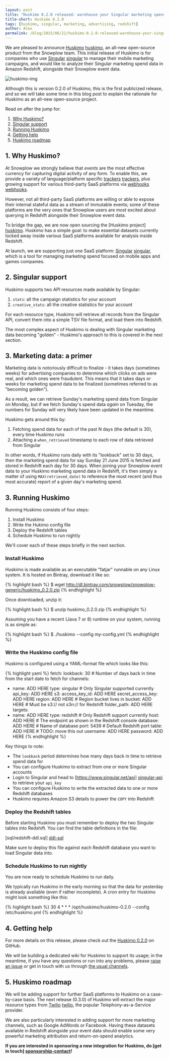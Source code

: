 ```yaml
---
layout: post
title: "Huskimo 0.2.0 released: warehouse your Singular marketing spend data in Redshift"
title-short: Huskimo 0.2.0
tags: [huskimo, singular, marketing, advertising, redshift]
author: Alex
permalink: /blog/2015/06/21/huskimo-0.2.0-released-warehouse-your-singular-marketing-spend-data-in-redshift/
---
```


We are pleased to announce [Huskimo] [huskimo], an all-new open-source product from the Snowplow team. This initial release of Huskimo is for companies who use [Singular] [singular] to manage their mobile marketing campaigns, and would like to analyze their Singular marketing spend data in Amazon Redshift, alongside their Snowplow event data.

![huskimo-img][huskimo-img]

Although this is version 0.2.0 of Huskimo, this is the first publicized release, and so we will take some time in this blog post to explain the rationale for Huskimo as an all-new open-source project.

Read on after the jump for:

1. [Why Huskimo?](#why)
2. [Singular support](#singular)
3. [Running Huskimo](#setup)
4. [Getting help](#help)
5. [Huskimo roadmap](#roadmap)

<!--more-->

<h2><a name="why">1. Why Huskimo?</a></h2>

At Snowplow we strongly believe that _events_ are the most effective currency for capturing digital activity of any form. To enable this, we provide a variety of language/platform specific [trackers] [trackers], plus growing support for various third-party SaaS platforms via [webhooks] [webhooks].

However, not all third-party SaaS platforms are willing or able to expose their internal stateful data as a stream of immutable events; some of these platforms are the very ones that Snowplow users are _most_ excited about querying in Redshift alongside their Snowplow event data.

To bridge the gap, we are now open sourcing the [Huskimo project] [huskimo]. Huskimo has a simple goal: to make essential datasets currently locked away inside various SaaS platforms available for analysis inside Redshift.

At launch, we are supporting just one SaaS platform: [Singular] [singular], which is a tool for managing marketing spend focused on mobile apps and games companies.

<h2><a name="singular">2. Singular support</a></h2>

Huskimo supports two API resources made available by Singular:

1. `stats`: all the campaign statistics for your account
2. `creative_stats`: all the creative statistics for your account

For each resource type, Huskimo will retrieve all records from the Singular API, convert them into a simple TSV file format, and load them into Redshift.

The most complex aspect of Huskimo is dealing with Singular marketing data becoming "golden" - Huskimo's approach to this is covered in the next section.

<h2><a name="singular">3. Marketing data: a primer</a></h2>

Marketing data is notoriously difficult to finalize - it takes days (sometimes weeks) for advertising companies to determine which clicks on ads were real, and which ones were fraudulent. This means that it takes days or weeks for marketing spend data to be finalized (sometimes referred to as "becoming golden").

As a result, we can retrieve Sunday's marketing spend data from Singular on Monday, but if we fetch Sunday's spend data *again* on Tuesday, the numbers for Sunday will very likely have been updated in the meantime.

Huskimo gets around this by:

1. Fetching spend data for each of the past N days (the default is 30), every time Huskimo runs
2. Attaching a `when_retrieved` timestamp to each row of data retrieved from Singular

In other words, if Huskimo runs daily with its "lookback" set to 30 days, then the marketing spend data for say Sunday 21 June 2015 is fetched and stored in Redshift each day for 30 days. When joining your Snowplow event data to your Huskimo marketing spend data in Redshift, it's then simply a matter of using `MAX(retrieved_date)` to reference the most recent (and thus most accurate) report of a given day's marketing spend.

<h2><a name="setup">3. Running Huskimo</a></h2>

Running Huskimo consists of four steps:

1. Install Huskimo
2. Write the Hukimo config file
3. Deploy the Redshift tables
4. Schedule Huskimo to run nightly

We'll cover each of these steps briefly in the next section.

<h3>Install Huskimo</h3>

Huskimo is made available as an executable "fatjar" runnable on any Linux system. It is hosted on Bintray, download it like so:

{% highlight bash %}
$ wget http://dl.bintray.com/snowplow/snowplow-generic/huskimo_0.2.0.zip
{% endhighlight %}

Once downloaded, unzip it:

{% highlight bash %}
$ unzip huskimo_0.2.0.zip
{% endhighlight %}

Assuming you have a recent (Java 7 or 8) runtime on your system, running is as simple as:

{% highlight bash %}
$ ./huskimo --config my-config.yml
{% endhighlight %}

<h3>Write the Huskimo config file</h3>

Huskimo is configured using a YAML-format file which looks like this:

{% highlight yaml %}
fetch:
  lookback: 30 # Number of days back in time from the start date to fetch for
channels:
  - name: ADD HERE
    type: singular # Only Singular supported currently
    api_key: ADD HERE
s3:
  access_key_id: ADD HERE
  secret_access_key: ADD HERE
  region: ADD HERE # Region bucket lives in
  bucket: ADD HERE # Must be s3:// not s3n:// for Redshift
  folder_path: ADD HERE
targets:
  - name: ADD HERE
    type: redshift # Only Redshift support currently
    host: ADD HERE # The endpoint as shown in the Redshift console
    database: ADD HERE # Name of database
    port: 5439 # Default Redshift port
    table: ADD HERE # TODO: move this out
    username: ADD HERE
    password: ADD HERE
{% endhighlight %}

Key things to note:

* The `lookback` period determines how many days back in time to retrieve spend data for
* You can configure Huskimo to extract from one or more Singular accounts
* Login to Singular and head to [https://www.singular.net/api] [singular-api] to retrieve your `api_key`
* You can configure Huskimo to write the extracted data to one or more Redshift databases
* Huskimo requires Amazon S3 details to power the `COPY` into Redshift

<h3>Deploy the Redshift tables</h3>

Before starting Huskimo you must remember to deploy the two Singular tables into Redshift. You can find the table definitions in the file:

[sql/redshift-ddl.sql] [ddl-sql]

Make sure to deploy this file against each Redshift database you want to load Singular data into.

<h3>Schedule Huskimo to run nightly</h3>

You are now ready to schedule Huskimo to run daily.

We typically run Huskimo in the early morning so that the data for yesterday is already available (even if rather incomplete). A cron entry for Huskimo might look something like this:

{% highlight bash %}
30 4            * * *   /opt/huskimo/huskimo-0.2.0 --config /etc/huskimo.yml
{% endhighlight %}

<h2><a name="help">4. Getting help</a></h2>

For more details on this release, please check out the [Huskimo 0.2.0][020-release] on GitHub.

We will be building a dedicated wiki for Huskimo to support its usage; in the meantime, if you have any questions or run into any problems, please [raise an issue][issues] or get in touch with us through [the usual channels][talk-to-us].

<h2><a name="why">5. Huskimo roadmap</a></h2>

We will be adding support for further SaaS platforms to Huskimo on a case-by-case basis. The next release (0.3.0) of Huskimo will extract the major resource types from [Twilio] [twilio], the popular Telephony-as-a-Service provider.

We are also particularly interested in adding support for more marketing channels, such as Google AdWords or Facebook. Having these datasets available in Redshift alongside your event data should enable some very powerful marketing attribution and return-on-spend analytics.

**If you are interested in sponsoring a new integration for Huskimo, do [get in touch] [sponsorship-contact]!**

[huskimo-img]: /assets/img/blog/2015/06/huskimo.jpg

[huskimo]: http://collector.snplow.com/r/tp2?u=https%3A%2F%2Fgithub.com%2Fsnowplow%2Fhuskimo
[020-release]: https://github.com/snowplow/huskimo/releases/tag/0.2.0
[ddl-sql]: https://raw.githubusercontent.com/snowplow/huskimo/master/sql/redshift-ddl.sql

[singular]: https://www.singular.net/
[singular-api]: https://www.singular.net/api
[twilio]: https://www.twilio.com/

[trackers]: https://github.com/snowplow/snowplow/tree/master/1-trackers
[webhooks]: https://github.com/snowplow/snowplow/wiki/Setting-up-a-Webhook

[issues]: https://github.com/snowplow/huskimo/issues
[talk-to-us]: https://github.com/snowplow/snowplow/wiki/Talk-to-us

[sponsorship-contact]: mailto:contact@snowplowanalytics.com

